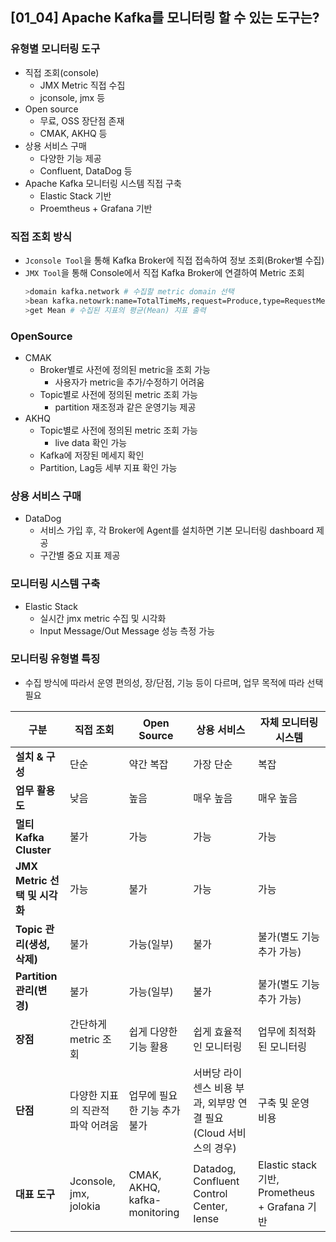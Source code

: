 ## [01_04] Apache Kafka를 모니터링 할 수 있는 도구는?

### 유형별 모니터링 도구
- 직접 조회(console)
  - JMX Metric 직접 수집
  - jconsole, jmx 등
- Open source
  - 무료, OSS 장단점 존재
  - CMAK, AKHQ 등
- 상용 서비스 구매
  - 다양한 기능 제공
  - Confluent, DataDog 등
- Apache Kafka 모니터링 시스템 직접 구축
  - Elastic Stack 기반
  - Proemtheus + Grafana 기반

### 직접 조회 방식
- `Jconsole Tool`을 통해 Kafka Broker에 직접 접속하여 정보 조회(Broker별 수집)
- `JMX Tool`을 통해 Console에서 직접 Kafka Broker에 연결하여 Metric 조회
  ```bash
  >domain kafka.network # 수집할 metric domain 선택
  >bean kafka.netowrk:name=TotalTimeMs,request=Produce,type=RequestMetrics #TotalTimeMs 지표 선택
  >get Mean # 수집된 지표의 평균(Mean) 지표 출력
  ```

### OpenSource
- CMAK
  - Broker별로 사전에 정의된 metric을 조회 가능
    - 사용자가 metric을 추가/수정하기 어려움
  - Topic별로 사전에 정의된 metric 조회 가능
    - partition 재조정과 같은 운영기능 제공
- AKHQ
  - Topic별로 사전에 정의된 metric 조회 가능
    - live data 확인 가능
  - Kafka에 저장된 메세지 확인
  - Partition, Lag등 세부 지표 확인 가능

### 상용 서비스 구매
- DataDog
  - 서비스 가입 후, 각 Broker에 Agent를 설치하면 기본 모니터링 dashboard 제공
  - 구간별 중요 지표 제공

### 모니터링 시스템 구축
- Elastic Stack
  - 실시간 jmx metric 수집 및 시각화
  - Input Message/Out Message 성능 측정 가능

### 모니터링 유형별 특징
- 수집 방식에 따라서 운영 편의성, 장/단점, 기능 등이 다르며, 업무 목적에 따라 선택 필요

| 구분                      | 직접 조회                        | Open Source                  | 상용 서비스                                                      | 자체 모니터링 시스템                          |
|---------------------------|----------------------------------|------------------------------|------------------------------------------------------------------|-----------------------------------------------|
| **설치 & 구성**               | 단순                             | 약간 복잡                    | 가장 단순                                                        | 복잡                                          |
| **업무 활용도**               | 낮음                             | 높음                         | 매우 높음                                                        | 매우 높음                                     |
| **멀티 Kafka Cluster**        | 불가                             | 가능                         | 가능                                                             | 가능                                          |
| **JMX Metric 선택 및 시각화** | 가능                             | 불가                         | 가능                                                             | 가능                                          |
| **Topic 관리(생성, 삭제)**    | 불가                             | 가능(일부)                   | 불가                                                             | 불가(별도 기능 추가 가능)                     |
| **Partition 관리(변경)**      | 불가                             | 가능(일부)                   | 불가                                                             | 불가(별도 기능 추가 가능)                     |
| **장점**                      | 간단하게 metric 조회             | 쉽게 다양한 기능 활용        | 쉽게 효율적인 모니터링                                           | 업무에 최적화된 모니터링                      |
| **단점**                      | 다양한 지표의 직관적 파악 어려움 | 업무에 필요한 기능 추가 불가 | 서버당 라이센스 비용 부과, 외부망 연결 필요(Cloud 서비스의 경우) | 구축 및 운영 비용                             |
| **대표 도구**                 | Jconsole, jmx, jolokia           | CMAK, AKHQ, kafka-monitoring | Datadog, Confluent Control Center, Iense                         | Elastic stack 기반, Prometheus + Grafana 기반 |
